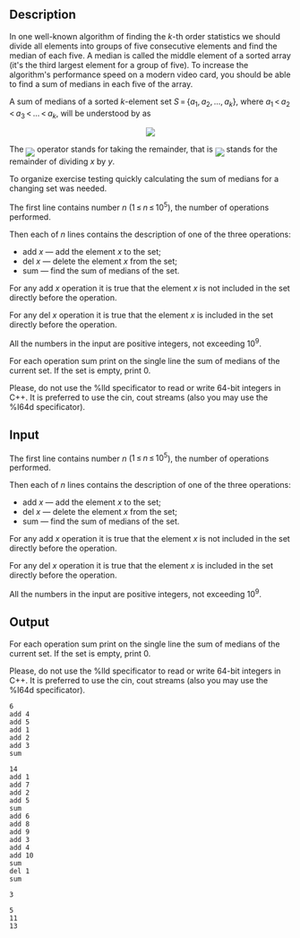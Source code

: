 ## Description

<div><p>In one well-known algorithm of finding the <span class="tex-span"><i>k</i></span>-th order statistics we should divide all elements into groups of five consecutive elements and find the median of each five. A median is called the middle element of a sorted array (it's the third largest element for a group of five). To increase the algorithm's performance speed on a modern video card, you should be able to find a sum of medians in each five of the array.</p><p>A <span class="tex-font-style-it">sum of medians</span> of a sorted <span class="tex-span"><i>k</i></span>-element set <span class="tex-span"><i>S</i> = {<i>a</i><sub class="lower-index">1</sub>, <i>a</i><sub class="lower-index">2</sub>, ..., <i>a</i><sub class="lower-index"><i>k</i></sub>}</span>, where <span class="tex-span"><i>a</i><sub class="lower-index">1</sub> &lt; <i>a</i><sub class="lower-index">2</sub> &lt; <i>a</i><sub class="lower-index">3</sub> &lt; ... &lt; <i>a</i><sub class="lower-index"><i>k</i></sub></span>, will be understood by as </p><center class="tex-equation"><img align="middle" class="tex-formula" src="file://2QPg1ZMY.png" style="max-width: 100.0%;max-height: 100.0%;"></center><p>The <img align="middle" class="tex-formula" src="file://CqdI1YEJ.png" style="max-width: 100.0%;max-height: 100.0%;"> operator stands for taking the remainder, that is <img align="middle" class="tex-formula" src="file://J7I9gmk8.png" style="max-width: 100.0%;max-height: 100.0%;"> stands for the remainder of dividing <span class="tex-span"><i>x</i></span> by <span class="tex-span"><i>y</i></span>.</p><p>To organize exercise testing quickly calculating <span class="tex-font-style-it">the sum of medians</span> for a changing set was needed.</p></div><div class="input-specification"><p>The first line contains number <span class="tex-span"><i>n</i></span> (<span class="tex-span">1 ≤ <i>n</i> ≤ 10<sup class="upper-index">5</sup></span>), the number of operations performed.</p><p>Then each of <span class="tex-span"><i>n</i></span> lines contains the description of one of the three operations: </p><ul> <li> <span class="tex-font-style-tt">add <span class="tex-span"><i>x</i></span></span>&nbsp;— add the element <span class="tex-span"><i>x</i></span> to the set; </li><li> <span class="tex-font-style-tt">del <span class="tex-span"><i>x</i></span></span>&nbsp;— delete the element <span class="tex-span"><i>x</i></span> from the set; </li><li> <span class="tex-font-style-tt">sum</span>&nbsp;— find the <span class="tex-font-style-it">sum of medians</span> of the set. </li></ul><p>For any <span class="tex-font-style-tt">add <span class="tex-span"><i>x</i></span></span> operation it is true that the element <span class="tex-span"><i>x</i></span> is not included in the set directly before the operation.</p><p>For any <span class="tex-font-style-tt">del <span class="tex-span"><i>x</i></span></span> operation it is true that the element <span class="tex-span"><i>x</i></span> is included in the set directly before the operation.</p><p>All the numbers in the input are positive integers, not exceeding <span class="tex-span">10<sup class="upper-index">9</sup></span>.</p></div><div class="output-specification"><p>For each operation <span class="tex-font-style-tt">sum</span> print on the single line <span class="tex-font-style-it">the sum of medians</span> of the current set. If the set is empty, print 0.</p><p>Please, do not use the <span class="tex-font-style-tt">%lld</span> specificator to read or write 64-bit integers in C++. It is preferred to use the <span class="tex-font-style-tt">cin</span>, <span class="tex-font-style-tt">cout</span> streams (also you may use the <span class="tex-font-style-tt">%I64d</span> specificator).</p></div>

## Input

<p>The first line contains number <span class="tex-span"><i>n</i></span> (<span class="tex-span">1 ≤ <i>n</i> ≤ 10<sup class="upper-index">5</sup></span>), the number of operations performed.</p><p>Then each of <span class="tex-span"><i>n</i></span> lines contains the description of one of the three operations: </p><ul> <li> <span class="tex-font-style-tt">add <span class="tex-span"><i>x</i></span></span>&nbsp;— add the element <span class="tex-span"><i>x</i></span> to the set; </li><li> <span class="tex-font-style-tt">del <span class="tex-span"><i>x</i></span></span>&nbsp;— delete the element <span class="tex-span"><i>x</i></span> from the set; </li><li> <span class="tex-font-style-tt">sum</span>&nbsp;— find the <span class="tex-font-style-it">sum of medians</span> of the set. </li></ul><p>For any <span class="tex-font-style-tt">add <span class="tex-span"><i>x</i></span></span> operation it is true that the element <span class="tex-span"><i>x</i></span> is not included in the set directly before the operation.</p><p>For any <span class="tex-font-style-tt">del <span class="tex-span"><i>x</i></span></span> operation it is true that the element <span class="tex-span"><i>x</i></span> is included in the set directly before the operation.</p><p>All the numbers in the input are positive integers, not exceeding <span class="tex-span">10<sup class="upper-index">9</sup></span>.</p>

## Output

<p>For each operation <span class="tex-font-style-tt">sum</span> print on the single line <span class="tex-font-style-it">the sum of medians</span> of the current set. If the set is empty, print 0.</p><p>Please, do not use the <span class="tex-font-style-tt">%lld</span> specificator to read or write 64-bit integers in C++. It is preferred to use the <span class="tex-font-style-tt">cin</span>, <span class="tex-font-style-tt">cout</span> streams (also you may use the <span class="tex-font-style-tt">%I64d</span> specificator).</p>





```input1
6
add 4
add 5
add 1
add 2
add 3
sum

```




```input2
14
add 1
add 7
add 2
add 5
sum
add 6
add 8
add 9
add 3
add 4
add 10
sum
del 1
sum

```




```output1
3

```




```output2
5
11
13

```


